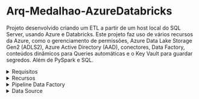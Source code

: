 # Arq-Medalhao-AzureDatabricks

Projeto desenvolvido criando um ETL a partir de um host local do SQL Server, usando Azure e Databricks. Este projeto faz uso de vários recursos da Azure, como o gerenciamento de permissões, Azure Data Lake Storage Gen2 (ADLS2), Azure Active Directory (AAD), conectores, Data Factory, conteúdos dinâmicos para Queries automáticas e o Key Vault para guardar segredos. Além de PySpark e SQL.

<details>
  <summary>Requisitos</summary>
  
- Configuração de Self-Hosted Runtime para conexão entre Azure Data Factory e SQL Server
- Configuração de Java Runtime para rodar arquivos .parquet
- Configuração de Managed Identity (MI) entre o Databricks, Data Factory e ADLS2 
- Autenticação via Azure Active Directory (AAD)
- Configuração do Networking, incluindo a abertura de portas específicas no firewall para acesso entre Azure e SQL Server.
- Controle de ACLs (Access Control Lists) e RBAC (Role-Based Access Control).
- Integração com o Key Vault: Garantir que o Databricks e o Data Factory estão corretamente configurados para acessar segredos armazenados no Key Vault. Isso envolve:
Criação de políticas de acesso no Key Vault.
Uso de linked services no Data Factory para acessar o Key Vault.

</details>


<details>
  <summary>Recursos</summary>

  ![resourcegroup](https://github.com/user-attachments/assets/00bc9775-accc-49cf-b0c3-7677963e2608)

</details>

<details>
  <summary>Pipeline Data Factory</summary>

![Pipeline ADF](https://github.com/user-attachments/assets/d92b56df-7554-490c-b2ec-54ee01ec7d67)

</details>

<details>
  <summary>Data Source</summary>

https://learn.microsoft.com/en-us/sql/samples/adventureworks-install-configure?view=sql-server-ver16&tabs=ssms

</details>
